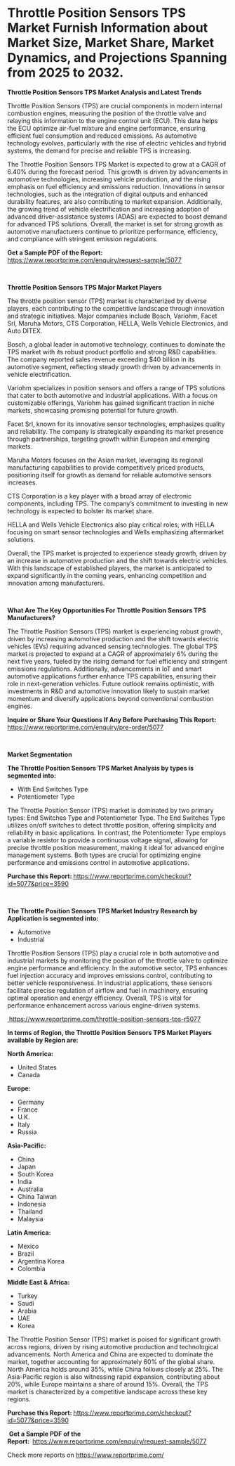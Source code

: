 <p><h1>Throttle Position Sensors TPS Market Furnish Information about Market Size, Market Share, Market Dynamics, and Projections Spanning from 2025 to 2032.</h1></p><p><strong>Throttle Position Sensors TPS Market Analysis and Latest Trends</strong></p>
<p><p>Throttle Position Sensors (TPS) are crucial components in modern internal combustion engines, measuring the position of the throttle valve and relaying this information to the engine control unit (ECU). This data helps the ECU optimize air-fuel mixture and engine performance, ensuring efficient fuel consumption and reduced emissions. As automotive technology evolves, particularly with the rise of electric vehicles and hybrid systems, the demand for precise and reliable TPS is increasing.</p><p>The Throttle Position Sensors TPS Market is expected to grow at a CAGR of 6.40% during the forecast period. This growth is driven by advancements in automotive technologies, increasing vehicle production, and the rising emphasis on fuel efficiency and emissions reduction. Innovations in sensor technologies, such as the integration of digital outputs and enhanced durability features, are also contributing to market expansion. Additionally, the growing trend of vehicle electrification and increasing adoption of advanced driver-assistance systems (ADAS) are expected to boost demand for advanced TPS solutions. Overall, the market is set for strong growth as automotive manufacturers continue to prioritize performance, efficiency, and compliance with stringent emission regulations.</p></p>
<p><strong>Get a Sample PDF of the Report:&nbsp;</strong> <a href="https://www.reportprime.com/enquiry/request-sample/5077?utm_campaign=2993&utm_medium=2&utm_source=Github&utm_content=ia&utm_term=19032025&utm_id=throttle-position-sensors-tps">https://www.reportprime.com/enquiry/request-sample/5077</a></p>
<p>&nbsp;</p>
<p><strong>Throttle Position Sensors TPS Major Market Players</strong></p>
<p><p>The throttle position sensor (TPS) market is characterized by diverse players, each contributing to the competitive landscape through innovation and strategic initiatives. Major companies include Bosch, Variohm, Facet Srl, Maruha Motors, CTS Corporation, HELLA, Wells Vehicle Electronics, and Auto DITEX.</p><p>Bosch, a global leader in automotive technology, continues to dominate the TPS market with its robust product portfolio and strong R&D capabilities. The company reported sales revenue exceeding $40 billion in its automotive segment, reflecting steady growth driven by advancements in vehicle electrification.</p><p>Variohm specializes in position sensors and offers a range of TPS solutions that cater to both automotive and industrial applications. With a focus on customizable offerings, Variohm has gained significant traction in niche markets, showcasing promising potential for future growth.</p><p>Facet Srl, known for its innovative sensor technologies, emphasizes quality and reliability. The company is strategically expanding its market presence through partnerships, targeting growth within European and emerging markets.</p><p>Maruha Motors focuses on the Asian market, leveraging its regional manufacturing capabilities to provide competitively priced products, positioning itself for growth as demand for reliable automotive sensors increases.</p><p>CTS Corporation is a key player with a broad array of electronic components, including TPS. The company’s commitment to investing in new technology is expected to bolster its market share.</p><p>HELLA and Wells Vehicle Electronics also play critical roles, with HELLA focusing on smart sensor technologies and Wells emphasizing aftermarket solutions.</p><p>Overall, the TPS market is projected to experience steady growth, driven by an increase in automotive production and the shift towards electric vehicles. With this landscape of established players, the market is anticipated to expand significantly in the coming years, enhancing competition and innovation among manufacturers.</p></p>
<p>&nbsp;</p>
<p><strong>What Are The Key Opportunities For Throttle Position Sensors TPS Manufacturers?</strong></p>
<p><p>The Throttle Position Sensors (TPS) market is experiencing robust growth, driven by increasing automotive production and the shift towards electric vehicles (EVs) requiring advanced sensing technologies. The global TPS market is projected to expand at a CAGR of approximately 6% during the next five years, fueled by the rising demand for fuel efficiency and stringent emissions regulations. Additionally, advancements in IoT and smart automotive applications further enhance TPS capabilities, ensuring their role in next-generation vehicles. Future outlook remains optimistic, with investments in R&D and automotive innovation likely to sustain market momentum and diversify applications beyond conventional combustion engines.</p></p>
<p><strong>Inquire or Share Your Questions If Any Before Purchasing This Report:</strong> <a href="https://www.reportprime.com/enquiry/pre-order/5077?utm_campaign=2993&utm_medium=2&utm_source=Github&utm_content=ia&utm_term=19032025&utm_id=throttle-position-sensors-tps">https://www.reportprime.com/enquiry/pre-order/5077</a></p>
<p>&nbsp;</p>
<p><strong>Market Segmentation</strong></p>
<p><strong>The Throttle Position Sensors TPS Market Analysis by types is segmented into:</strong></p>
<p><ul><li>With End Switches Type</li><li>Potentiometer Type</li></ul></p>
<p><p>The Throttle Position Sensor (TPS) market is dominated by two primary types: End Switches Type and Potentiometer Type. The End Switches Type utilizes on/off switches to detect throttle position, offering simplicity and reliability in basic applications. In contrast, the Potentiometer Type employs a variable resistor to provide a continuous voltage signal, allowing for precise throttle position measurement, making it ideal for advanced engine management systems. Both types are crucial for optimizing engine performance and emissions control in automotive applications.</p></p>
<p><strong>Purchase this Report:&nbsp;</strong><a href="https://www.reportprime.com/checkout?id=5077&price=3590&utm_campaign=2993&utm_medium=2&utm_source=Github&utm_content=ia&utm_term=19032025&utm_id=throttle-position-sensors-tps">https://www.reportprime.com/checkout?id=5077&price=3590</a></p>
<p>&nbsp;</p>
<p><strong>The Throttle Position Sensors TPS Market Industry Research by Application is segmented into:</strong></p>
<p><ul><li>Automotive</li><li>Industrial</li></ul></p>
<p><p>Throttle Position Sensors (TPS) play a crucial role in both automotive and industrial markets by monitoring the position of the throttle valve to optimize engine performance and efficiency. In the automotive sector, TPS enhances fuel injection accuracy and improves emissions control, contributing to better vehicle responsiveness. In industrial applications, these sensors facilitate precise regulation of airflow and fuel in machinery, ensuring optimal operation and energy efficiency. Overall, TPS is vital for performance enhancement across various engine-driven systems.</p></p>
<p><a href="https://www.reportprime.com/throttle-position-sensors-tps-r5077?utm_campaign=2993&utm_medium=2&utm_source=Github&utm_content=ia&utm_term=19032025&utm_id=throttle-position-sensors-tps">&nbsp;https://www.reportprime.com/throttle-position-sensors-tps-r5077</a></p>
<p><strong>In terms of Region, the Throttle Position Sensors TPS Market Players available by Region are:</strong></p>
<p>
    <p> <strong> North America: </strong>
        <ul>
            <li>United States</li>
            <li>Canada</li>
        </ul>
        </p> 
    <p> <strong> Europe: </strong>
        <ul>
            <li>Germany</li>
            <li>France</li>
            <li>U.K.</li>
            <li>Italy</li>
            <li>Russia</li>
        </ul>
        </p> 
    <p> <strong> Asia-Pacific: </strong>
        <ul>
            <li>China</li>
            <li>Japan</li>
            <li>South Korea</li>
            <li>India</li>
            <li>Australia</li>
            <li>China Taiwan</li>
            <li>Indonesia</li>
            <li>Thailand</li>
            <li>Malaysia</li>
        </ul>
        </p> 
    <p> <strong> Latin America: </strong>
        <ul>
            <li>Mexico</li>
            <li>Brazil</li>
            <li>Argentina Korea</li>
            <li>Colombia</li>
        </ul>
        </p> 
    <p> <strong> Middle East & Africa: </strong>
        <ul>
            <li>Turkey</li>
            <li>Saudi</li>
            <li>Arabia</li>
            <li>UAE</li>
            <li>Korea</li>
        </ul>
    </p>
    </p>
<p><p>The Throttle Position Sensor (TPS) market is poised for significant growth across regions, driven by rising automotive production and technological advancements. North America and China are expected to dominate the market, together accounting for approximately 60% of the global share. North America holds around 35%, while China follows closely at 25%. The Asia-Pacific region is also witnessing rapid expansion, contributing about 20%, while Europe maintains a share of around 15%. Overall, the TPS market is characterized by a competitive landscape across these key regions.</p></p>
<p><strong>Purchase this Report: </strong><a href="https://www.reportprime.com/checkout?id=5077&price=3590&utm_campaign=2993&utm_medium=2&utm_source=Github&utm_content=ia&utm_term=19032025&utm_id=throttle-position-sensors-tps">https://www.reportprime.com/checkout?id=5077&price=3590</a></p>
<p>&nbsp;<strong>Get a Sample PDF of the Report:&nbsp;&nbsp;</strong><a href="https://www.reportprime.com/enquiry/request-sample/5077?utm_campaign=2993&utm_medium=2&utm_source=Github&utm_content=ia&utm_term=19032025&utm_id=throttle-position-sensors-tps">https://www.reportprime.com/enquiry/request-sample/5077</a></p>
<p><strong></strong></p>
<p>Check more reports on <a href="https://www.reportprime.com/?utm_campaign=2993&utm_medium=2&utm_source=Github&utm_content=ia&utm_term=19032025&utm_id=throttle-position-sensors-tps">https://www.reportprime.com/</a></p>